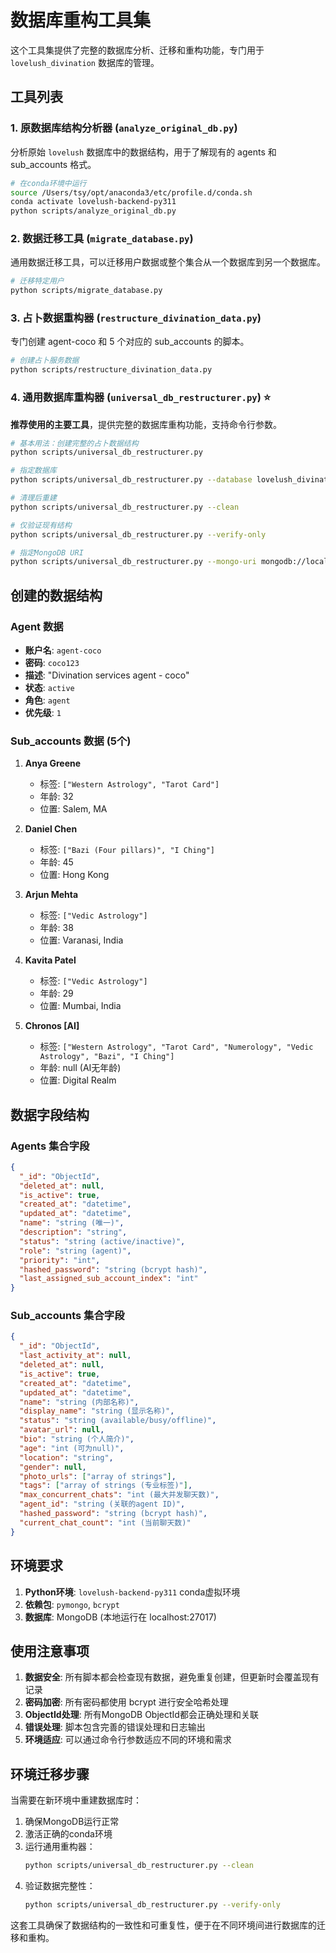 # 数据库重构工具集

这个工具集提供了完整的数据库分析、迁移和重构功能，专门用于 `lovelush_divination` 数据库的管理。

## 工具列表

### 1. 原数据库结构分析器 (`analyze_original_db.py`)
分析原始 `lovelush` 数据库中的数据结构，用于了解现有的 agents 和 sub_accounts 格式。

```bash
# 在conda环境中运行
source /Users/tsy/opt/anaconda3/etc/profile.d/conda.sh
conda activate lovelush-backend-py311
python scripts/analyze_original_db.py
```

### 2. 数据迁移工具 (`migrate_database.py`)
通用数据迁移工具，可以迁移用户数据或整个集合从一个数据库到另一个数据库。

```bash
# 迁移特定用户
python scripts/migrate_database.py
```

### 3. 占卜数据重构器 (`restructure_divination_data.py`)
专门创建 agent-coco 和 5 个对应的 sub_accounts 的脚本。

```bash
# 创建占卜服务数据
python scripts/restructure_divination_data.py
```

### 4. 通用数据库重构器 (`universal_db_restructurer.py`) ⭐
**推荐使用的主要工具**，提供完整的数据库重构功能，支持命令行参数。

```bash
# 基本用法：创建完整的占卜数据结构
python scripts/universal_db_restructurer.py

# 指定数据库
python scripts/universal_db_restructurer.py --database lovelush_divination

# 清理后重建
python scripts/universal_db_restructurer.py --clean

# 仅验证现有结构
python scripts/universal_db_restructurer.py --verify-only

# 指定MongoDB URI
python scripts/universal_db_restructurer.py --mongo-uri mongodb://localhost:27017
```

## 创建的数据结构

### Agent 数据
- **账户名**: `agent-coco`
- **密码**: `coco123`
- **描述**: "Divination services agent - coco"
- **状态**: `active`
- **角色**: `agent`
- **优先级**: `1`

### Sub_accounts 数据 (5个)

1. **Anya Greene**
   - 标签: `["Western Astrology", "Tarot Card"]`
   - 年龄: 32
   - 位置: Salem, MA

2. **Daniel Chen**
   - 标签: `["Bazi (Four pillars)", "I Ching"]`
   - 年龄: 45
   - 位置: Hong Kong

3. **Arjun Mehta**
   - 标签: `["Vedic Astrology"]`
   - 年龄: 38
   - 位置: Varanasi, India

4. **Kavita Patel**
   - 标签: `["Vedic Astrology"]`
   - 年龄: 29
   - 位置: Mumbai, India

5. **Chronos [AI]**
   - 标签: `["Western Astrology", "Tarot Card", "Numerology", "Vedic Astrology", "Bazi", "I Ching"]`
   - 年龄: null (AI无年龄)
   - 位置: Digital Realm

## 数据字段结构

### Agents 集合字段
```json
{
  "_id": "ObjectId",
  "deleted_at": null,
  "is_active": true,
  "created_at": "datetime",
  "updated_at": "datetime", 
  "name": "string (唯一)",
  "description": "string",
  "status": "string (active/inactive)",
  "role": "string (agent)",
  "priority": "int",
  "hashed_password": "string (bcrypt hash)",
  "last_assigned_sub_account_index": "int"
}
```

### Sub_accounts 集合字段
```json
{
  "_id": "ObjectId",
  "last_activity_at": null,
  "deleted_at": null,
  "is_active": true,
  "created_at": "datetime",
  "updated_at": "datetime",
  "name": "string (内部名称)",
  "display_name": "string (显示名称)",
  "status": "string (available/busy/offline)",
  "avatar_url": null,
  "bio": "string (个人简介)",
  "age": "int (可为null)",
  "location": "string",
  "gender": null,
  "photo_urls": ["array of strings"],
  "tags": ["array of strings (专业标签)"],
  "max_concurrent_chats": "int (最大并发聊天数)",
  "agent_id": "string (关联的agent ID)",
  "hashed_password": "string (bcrypt hash)",
  "current_chat_count": "int (当前聊天数)"
}
```

## 环境要求

1. **Python环境**: `lovelush-backend-py311` conda虚拟环境
2. **依赖包**: `pymongo`, `bcrypt`
3. **数据库**: MongoDB (本地运行在 localhost:27017)

## 使用注意事项

1. **数据安全**: 所有脚本都会检查现有数据，避免重复创建，但更新时会覆盖现有记录
2. **密码加密**: 所有密码都使用 bcrypt 进行安全哈希处理
3. **ObjectId处理**: 所有MongoDB ObjectId都会正确处理和关联
4. **错误处理**: 脚本包含完善的错误处理和日志输出
5. **环境适应**: 可以通过命令行参数适应不同的环境和需求

## 环境迁移步骤

当需要在新环境中重建数据库时：

1. 确保MongoDB运行正常
2. 激活正确的conda环境
3. 运行通用重构器：
   ```bash
   python scripts/universal_db_restructurer.py --clean
   ```
4. 验证数据完整性：
   ```bash
   python scripts/universal_db_restructurer.py --verify-only
   ```

这套工具确保了数据结构的一致性和可重复性，便于在不同环境间进行数据库的迁移和重构。